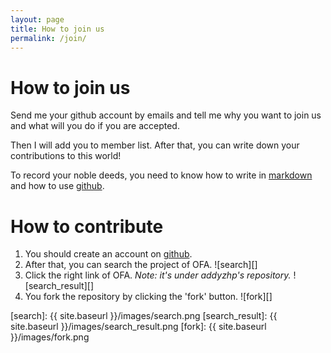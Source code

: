 ```yaml
---
layout: page
title: How to join us
permalink: /join/
---
```


How to join us
=======

Send me your github account by emails and tell me why you want to join us and what will you do if you are accepted.

Then I will add you to member list. After that, you can write down your contributions to this world!

To record your noble deeds, you need to know how to write in [markdown][] and how to use [github][].

[markdown]: https://daringfireball.net/projects/markdown/syntax
[github]: https://github.com

How to contribute
=======

1. You should create an account on [github][].
2. After that, you can search the project of OFA.
![search][]
3. Click the right link of OFA. *Note: it's under addyzhp's repository.*
![search_result][]
4. You fork the repository by clicking the 'fork' button.
![fork][]

[search]: {{ site.baseurl }}/images/search.png
[search_result]: {{ site.baseurl }}/images/search_result.png
[fork]: {{ site.baseurl }}/images/fork.png